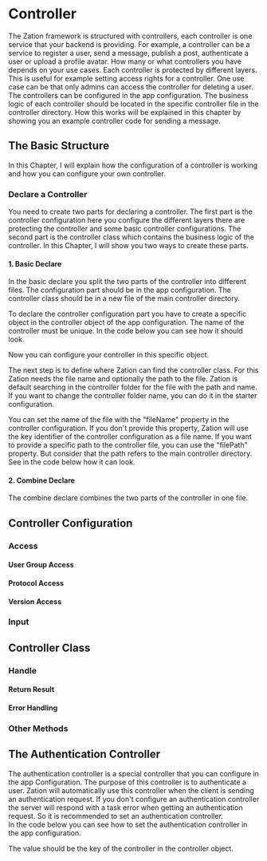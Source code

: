 # Controller

The Zation framework is structured with controllers, each controller is one service that your backend is providing. 
For example, a controller can be a service to register a user, send a message, publish a post, authenticate a user or upload a profile avatar. 
How many or what controllers you have depends on your use cases. 
Each controller is protected by different layers. 
This is useful for example setting access rights for a controller. 
One use case can be that only admins can access the controller for deleting a user.
The controllers can be configured in the app configuration. 
The business logic of each controller should be located in the specific controller file in the controller directory. 
How this works will be explained in this chapter by showing you an example controller code for sending a message.

## The Basic Structure

In this Chapter, I will explain how the configuration of a controller is working and how you can configure your own controller.

### Declare a Controller

You need to create two parts for declaring a controller. 
The first part is the controller configuration here you configure the different layers there are protecting the controller and some basic controller configurations. 
The second part is the controller class which contains the business logic of the controller. 
In this Chapter, I will show you two ways to create these parts.

#### 1. Basic Declare

In the basic declare you split the two parts of the controller into different files.
The configuration part should be in the app configuration.
The controller class should be in a new file of the main controller directory. 

To declare the controller configuration part you have to create a specific object in the controller object of the app configuration. 
The name of the controller must be unique. 
In the code below you can see how it should look.

[](../_code/basicControllerConfig1.js ':include :type=js')

Now you can configure your controller in this specific object. 

The next step is to define where Zation can find the controller class.
For this Zation needs the file name and optionally the path to the file.
Zation is default searching in the controller folder for the file with the path and name. 
If you want to change the controller folder name, you can do it in the starter configuration.

You can set the name of the file with the "fileName" property in the controller configuration. 
If you don't provide this property, Zation will use the key identifier of the controller configuration as a file name.
If you want to provide a specific path to the controller file, you can use the "filePath" property. 
But consider that the path refers to the main controller directory.
See in the code below how it can look.

[](../_code/basicControllerConfig2.js ':include :type=js')


#### 2. Combine Declare

The combine declare combines the two parts of the controller in one file. 

## Controller Configuration

### Access

#### User Group Access

#### Protocol Access

#### Version Access

### Input 

## Controller Class

### Handle 

#### Return Result

#### Error Handling

### Other Methods

## The Authentication Controller

The authentication controller is a special controller that you can configure in the app Configuration. 
The purpose of this controller is to authenticate a user. 
Zation will automatically use this controller when the client is sending an authentication request. 
If you don't configure an authentication controller the server will respond with a task error when getting an authentication request. 
So it is recommended to set an authentication controller.  
In the code below you can see how to set the authentication controller in the app configuration.

[](../_code/authenticationController.js ':include :type=js')

The value should be the key of the controller in the controller object.

 